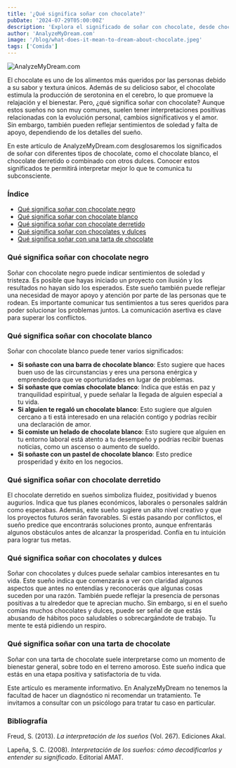 ```yaml
---
title: '¿Qué significa soñar con chocolate?'
pubDate: '2024-07-29T05:00:00Z'
description: 'Explora el significado de soñar con chocolate, desde chocolate negro hasta pastel de chocolate, y descubre lo que tu subconsciente podría estar revelando.'
author: 'AnalyzeMyDream.com'
image: '/blog/what-does-it-mean-to-dream-about-chocolate.jpeg'
tags: ['Comida']
---
```


![AnalyzeMyDream.com](/blog/what-does-it-mean-to-dream-about-chocolate.jpeg)

El chocolate es uno de los alimentos más queridos por las personas debido a su sabor y textura únicos. Además de su delicioso sabor, el chocolate estimula la producción de serotonina en el cerebro, lo que promueve la relajación y el bienestar. Pero, ¿qué significa soñar con chocolate? Aunque estos sueños no son muy comunes, suelen tener interpretaciones positivas relacionadas con la evolución personal, cambios significativos y el amor. Sin embargo, también pueden reflejar sentimientos de soledad y falta de apoyo, dependiendo de los detalles del sueño.

En este artículo de AnalyzeMyDream.com desglosaremos los significados de soñar con diferentes tipos de chocolate, como el chocolate blanco, el chocolate derretido o combinado con otros dulces. Conocer estos significados te permitirá interpretar mejor lo que te comunica tu subconsciente.

### Índice

- [Qué significa soñar con chocolate negro](#que-significa-sonar-con-chocolate-negro)
- [Qué significa soñar con chocolate blanco](#que-significa-sonar-con-chocolate-blanco)
- [Qué significa soñar con chocolate derretido](#que-significa-sonar-con-chocolate-derretido)
- [Qué significa soñar con chocolates y dulces](#que-significa-sonar-con-chocolates-y-dulces)
- [Qué significa soñar con una tarta de chocolate](#que-significa-sonar-con-una-tarta-de-chocolate)

### Qué significa soñar con chocolate negro

Soñar con chocolate negro puede indicar sentimientos de soledad y tristeza. Es posible que hayas iniciado un proyecto con ilusión y los resultados no hayan sido los esperados. Este sueño también puede reflejar una necesidad de mayor apoyo y atención por parte de las personas que te rodean. Es importante comunicar tus sentimientos a tus seres queridos para poder solucionar los problemas juntos. La comunicación asertiva es clave para superar los conflictos.

### Qué significa soñar con chocolate blanco

Soñar con chocolate blanco puede tener varios significados:

- **Si soñaste con una barra de chocolate blanco**: Esto sugiere que haces buen uso de las circunstancias y eres una persona enérgica y emprendedora que ve oportunidades en lugar de problemas.
- **Si soñaste que comías chocolate blanco**: Indica que estás en paz y tranquilidad espiritual, y puede señalar la llegada de alguien especial a tu vida.
- **Si alguien te regaló un chocolate blanco**: Esto sugiere que alguien cercano a ti está interesado en una relación contigo y podrías recibir una declaración de amor.
- **Si comiste un helado de chocolate blanco**: Esto sugiere que alguien en tu entorno laboral está atento a tu desempeño y podrías recibir buenas noticias, como un ascenso o aumento de sueldo.
- **Si soñaste con un pastel de chocolate blanco**: Esto predice prosperidad y éxito en los negocios.

### Qué significa soñar con chocolate derretido

El chocolate derretido en sueños simboliza fluidez, positividad y buenos augurios. Indica que tus planes económicos, laborales o personales saldrán como esperabas. Además, este sueño sugiere un alto nivel creativo y que los proyectos futuros serán favorables. Si estás pasando por conflictos, el sueño predice que encontrarás soluciones pronto, aunque enfrentarás algunos obstáculos antes de alcanzar la prosperidad. Confía en tu intuición para lograr tus metas. 

### Qué significa soñar con chocolates y dulces

Soñar con chocolates y dulces puede señalar cambios interesantes en tu vida. Este sueño indica que comenzarás a ver con claridad algunos aspectos que antes no entendías y reconocerás que algunas cosas suceden por una razón. También puede reflejar la presencia de personas positivas a tu alrededor que te aprecian mucho. Sin embargo, si en el sueño comías muchos chocolates y dulces, puede ser señal de que estás abusando de hábitos poco saludables o sobrecargándote de trabajo. Tu mente te está pidiendo un respiro.

### Qué significa soñar con una tarta de chocolate

Soñar con una tarta de chocolate suele interpretarse como un momento de bienestar general, sobre todo en el terreno amoroso. Este sueño indica que estás en una etapa positiva y satisfactoria de tu vida.

Este artículo es meramente informativo. En AnalyzeMyDream no tenemos la facultad de hacer un diagnóstico ni recomendar un tratamiento. Te invitamos a consultar con un psicólogo para tratar tu caso en particular.

### Bibliografía

Freud, S. (2013). *La interpretación de los sueños* (Vol. 267). Ediciones Akal.

Lapeña, S. C. (2008). *Interpretación de los sueños: cómo decodificarlos y entender su significado*. Editorial AMAT.